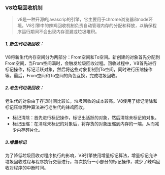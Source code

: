 ### V8垃圾回收机制

> v8是一种开源的javascrip的引擎，它主要用于chrome浏览器和node环境。V8引擎中的辣鸡回收机制负责自动管理内存的分配和释放，以确保程序运行期间不会出现内存泄漏或垃圾堆积。

##### 1. 新生代垃圾回收： 
V8将新生代内存空间分为两部分：From空间和To空间。新创建的对象首先分配到From空间，当From空间满时，会触发垃圾回收过程。回收过程中，V8首先进行标记操作，标记活跃对象，然后将这些对象复制到To空间，同时进行压缩操作等。最后，From空间和To空间的角色互换，完成垃圾回收。


##### 2.老生代垃圾回收：
老生代的对象由于存货时间比较长，垃圾回收的成本较高。V8使用了标记清除和标记压缩两种算法进行老生代的辣鸡回收。
- 标记清除：首先进行标记操作，标记出活跃的对象，然后清除未标记的对象。
- 标记压缩：在清除未标记的对象后，将存货的对象压缩到内存的一端，从而减少内存碎片化。

##### 3.增量标记
为了降低垃圾回收对程序执行的影响，V8引擎使用增量标记算法，增量标记允许垃圾回收过程与程序执行交替进行，每次执行一小部分的标记操作，减少了辣鸡回收对程序的中断时间。